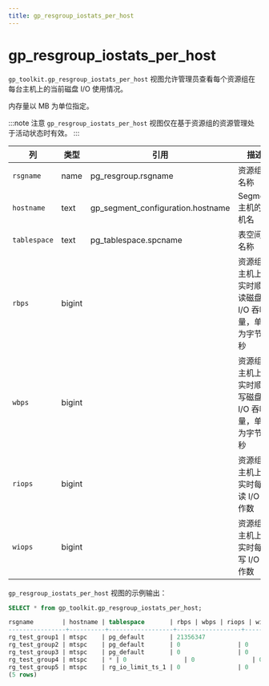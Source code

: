 ```yaml
---
title: gp_resgroup_iostats_per_host
---
```


# gp_resgroup_iostats_per_host

`gp_toolkit.gp_resgroup_iostats_per_host` 视图允许管理员查看每个资源组在每台主机上的当前磁盘 I/O 使用情况。

内存量以 MB 为单位指定。

:::note 注意
`gp_resgroup_iostats_per_host` 视图仅在基于资源组的资源管理处于活动状态时有效。
:::

|列|类型|引用|描述|
|------|----|----------|-----------|
|`rsgname`|name| pg_resgroup.rsgname|资源组的名称|
|`hostname`|text|gp_segment_configuration.hostname|Segment 主机的主机名|
|`tablespace`|text|pg_tablespace.spcname|表空间的名称|
|`rbps`|bigint| |资源组在主机上的实时顺序读磁盘 I/O 吞吐量，单位为字节/秒|
|`wbps`|bigint| |资源组在主机上的实时顺序写磁盘 I/O 吞吐量，单位为字节/秒|
|`riops`|bigint| |资源组在主机上的实时每秒读 I/O 操作数|
|`wiops`|bigint| |资源组在主机上的实时每秒写 I/O 操作数|

`gp_resgroup_iostats_per_host` 视图的示例输出：

```sql
SELECT * from gp_toolkit.gp_resgroup_iostats_per_host;

rsgname        | hostname | tablespace       | rbps | wbps | riops | wiops  
----------------+----------+------------------+------------------+------------------+-------------+-------------
rg_test_group1 | mtspc    | pg_default       | 21356347                | 29369067                | 162           | 36           
rg_test_group2 | mtspc    | pg_default       | 0                | 0                | 0           | 0           
rg_test_group3 | mtspc    | pg_default       | 0                | 0                | 0           | 0           
rg_test_group4 | mtspc    | * | 0                | 0                | 0           | 0           
rg_test_group5 | mtspc    | rg_io_limit_ts_1 | 0                | 0                | 0           | 0           
(5 rows)
